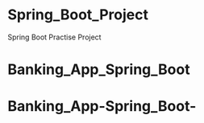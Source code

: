 # Spring_Boot_Project
Spring Boot Practise Project
# Banking_App_Spring_Boot
# Banking_App-Spring_Boot-
